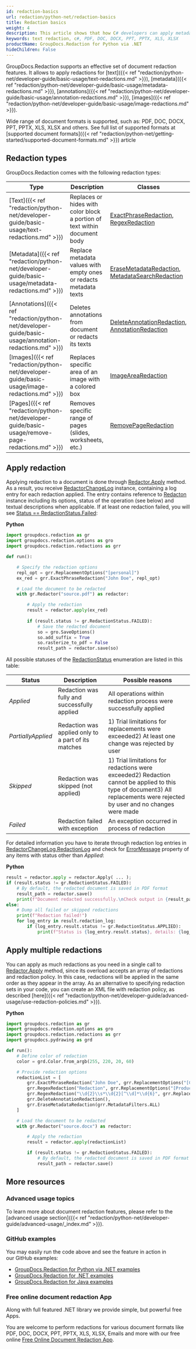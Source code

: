 ```yaml
---
id: redaction-basics
url: redaction/python-net/redaction-basics
title: Redaction basics
weight: 4
description: This article shows that how C# developers can apply metadata, image, annotation and text redaction in their documents. Wide range of document formats is supported, such as, PDF, DOC, DOCX, PPT, PPTX, XLS, XLSX and others.
keywords: text redaction, c#, PDF, DOC, DOCX, PPT, PPTX, XLS, XLSX
productName: GroupDocs.Redaction for Python via .NET
hideChildren: False
---
```

GroupDocs.Redaction supports an effective set of document redaction features. It allows to apply redactions for [text]({{< ref "redaction/python-net/developer-guide/basic-usage/text-redactions.md" >}}), [metadata]({{< ref "redaction/python-net/developer-guide/basic-usage/metadata-redactions.md" >}}), [annotations]({{< ref "redaction/python-net/developer-guide/basic-usage/annotation-redactions.md" >}}), [images]({{< ref "redaction/python-net/developer-guide/basic-usage/image-redactions.md" >}}).

Wide range of document formats is supported, such as: PDF, DOC, DOCX, PPT, PPTX, XLS, XLSX and others. See full list of supported formats at [supported document formats]({{< ref "redaction/python-net/getting-started/supported-document-formats.md" >}}) article

## Redaction types

GroupDocs.Redaction comes with the following redaction types:

| Type | Description | Classes |
| --- | --- | --- |
| [Text]({{< ref "redaction/python-net/developer-guide/basic-usage/text-redactions.md" >}}) | Replaces or hides with color block a portion of text within document body | [ExactPhraseRedaction](https://reference.groupdocs.com/redaction/python-net/groupdocs.redaction.redactions/exactphraseredaction/), [RegexRedaction](https://reference.groupdocs.com/redaction/python-net/groupdocs.redaction.redactions/regexredaction/) |
| [Metadata]({{< ref "redaction/python-net/developer-guide/basic-usage/metadata-redactions.md" >}}) | Replace metadata values with empty ones or redacts metadata texts | [EraseMetadataRedaction](https://reference.groupdocs.com/redaction/python-net/groupdocs.redaction.redactions/erasemetadataredaction/), [MetadataSearchRedaction](https://reference.groupdocs.com/redaction/python-net/groupdocs.redaction.redactions/metadatasearchredaction/) |
| [Annotations]({{< ref "redaction/python-net/developer-guide/basic-usage/annotation-redactions.md" >}}) | Deletes annotations from document or redacts its texts | [DeleteAnnotationRedaction](https://reference.groupdocs.com/redaction/python-net/groupdocs.redaction.redactions/deleteannotationredaction/), [AnnotationRedaction](https://reference.groupdocs.com/redaction/python-net/groupdocs.redaction.redactions/annotationredaction/) |
| [Images]({{< ref "redaction/python-net/developer-guide/basic-usage/image-redactions.md" >}}) | Replaces specific area of an image with a colored box | [ImageAreaRedaction](https://reference.groupdocs.com/redaction/python-net/groupdocs.redaction.redactions/imagearearedaction/) |
| [Pages]({{< ref "redaction/python-net/developer-guide/basic-usage/remove-page-redactions.md" >}}) | Removes specific range of pages (slides, worksheets, etc.) | [RemovePageRedaction](https://reference.groupdocs.com/redaction/python-net/groupdocs.redaction.redactions/removepageredaction/) |

## Apply redaction

Applying redaction to a document is done through [Redactor.Apply](https://reference.groupdocs.com/redaction/python-net/groupdocs.redaction/redactor/apply/) method. As a result, you receive [RedactorChangeLog](https://reference.groupdocs.com/redaction/python-net/groupdocs.redaction/redactorchangelog/) instance, containing a log entry for each redaction applied. The entry contains reference to [Redacton](https://reference.groupdocs.com/redaction/python-net/groupdocs.redaction/redaction/) instance including its options, status of the operation (see below) and textual descriptions when applicable. If at least one redaction failed, you will see [Status == RedactionStatus.Failed](https://reference.groupdocs.com/redaction/python-net/groupdocs.redaction/redactionstatus/):

**Python**

```python
import groupdocs.redaction as gr
import groupdocs.redaction.options as gro
import groupdocs.redaction.redactions as grr

def run():

    # Specify the redaction options
    repl_opt = grr.ReplacementOptions("[personal]")
    ex_red = grr.ExactPhraseRedaction("John Doe", repl_opt)

    # Load the document to be redacted
    with gr.Redactor("source.pdf") as redactor:

        # Apply the redaction
        result = redactor.apply(ex_red)
        
        if (result.status != gr.RedactionStatus.FAILED):
            # Save the redacted document
            so = gro.SaveOptions()
            so.add_suffix = True
            so.rasterize_to_pdf = False
            result_path = redactor.save(so)
```

All possible statuses of the [RedactionStatus](https://reference.groupdocs.com/redaction/python-net/groupdocs.redaction/redactionstatus/) enumeration are listed in this table:

| Status | Description | Possible reasons |
| --- | --- | --- |
| *Applied* | Redaction was fully and successfully applied | All operations within redaction process were successfully applied |
| *PartiallyApplied* | Redaction was applied only to a part of its matches | 1) Trial limitations for replacements were exceeded2) At least one change was rejected by user |
| *Skipped* | Redaction was skipped (not applied) | 1) Trial limitations for redactions were exceeded2) Redaction cannot be applied to this type of document3) All replacements were rejected by user and no changes were made |
| *Failed* | Redaction failed with exception | An exception occurred in process of redaction |

For detailed information you have to iterate through redaction log entries in [RedactorChangeLog.RedactionLog](https://reference.groupdocs.com/redaction/python-net/groupdocs.redaction/redactorchangelog/redaction_log/) and check for [ErrorMessage](https://reference.groupdocs.com/redaction/python-net/groupdocs.redaction/redactionresult/error_message/) property of any items with status other than *Applied*:

**Python**

```python
result = redactor.apply = redactor.Apply( ... );
if (result.status != gr.RedactionStatus.FAILED):
    # By default, the redacted document is saved in PDF format
    result_path = redactor.save()
    print(f"Document redacted successfully.\nCheck output in {result_path}")
else:
    # Dump all failed or skipped redactions
    print(f"Redaction failed!")
    for log_entry in result.redaction_log:
        if (log_entry.result.status != gr.RedactionStatus.APPLIED):
            print(f"Status is {log_entry.result.status}, details: {log_entry.result.error_message}")
```

## Apply multiple redactions

You can apply as much redactions as you need in a single call to [Redactor.Apply](https://reference.groupdocs.com/redaction/python-net/groupdocs.redaction/redactor/apply/) method, since its overload accepts an array of redactions and redaction policy. In this case, redactions will be applied in the same order as they appear in the array. As an alternative to specifying redaction sets in your code, you can create an XML file with redaction policy, as described [here]({{< ref "redaction/python-net/developer-guide/advanced-usage/use-redaction-policies.md" >}}).

**Python**

```python
import groupdocs.redaction as gr
import groupdocs.redaction.options as gro
import groupdocs.redaction.redactions as grr
import groupdocs.pydrawing as grd

def run():
    # Define color of redaction
    color = grd.Color.from_argb(255, 220, 20, 60)

    # Provide redaction options
    redactionList = [
        grr.ExactPhraseRedaction("John Doe", grr.ReplacementOptions("[Client]")),
        grr.RegexRedaction("Redaction", grr.ReplacementOptions("[Product]")),
        grr.RegexRedaction("\\d{2}\\s*\\d{2}[^\\d]*\\d{6}", grr.ReplacementOptions(color)),
        grr.DeleteAnnotationRedaction(),
        grr.EraseMetadataRedaction(grr.MetadataFilters.ALL)
    ]

    # Load the document to be redacted
    with gr.Redactor("source.docx") as redactor:

        # Apply the redaction
        result = redactor.apply(redactionList)

        if (result.status != gr.RedactionStatus.FAILED):
            # By default, the redacted document is saved in PDF format
            result_path = redactor.save()
```

## More resources

### Advanced usage topics

To learn more about document redaction features, please refer to the [advanced usage section]({{< ref "redaction/python-net/developer-guide/advanced-usage/_index.md" >}}).

### GitHub examples

You may easily run the code above and see the feature in action in our GitHub examples:

*   [GroupDocs.Redaction for Python via .NET examples](https://github.com/groupdocs-redaction/GroupDocs.Redaction-for-Python-via-.NET)
*   [GroupDocs.Redaction for .NET examples](https://github.com/groupdocs-redaction/GroupDocs.Redaction-for-.NET)
*   [GroupDocs.Redaction for Java examples](https://github.com/groupdocs-redaction/GroupDocs.Redaction-for-Java)
    

### Free online document redaction App

Along with full featured .NET library we provide simple, but powerful free Apps.

You are welcome to perform redactions for various document formats like PDF, DOC, DOCX, PPT, PPTX, XLS, XLSX, Emails and more with our free online [Free Online Document Redaction App](https://products.groupdocs.app/redaction).
